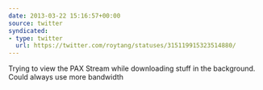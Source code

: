 ```yaml
---
date: 2013-03-22 15:16:57+00:00
source: twitter
syndicated:
- type: twitter
  url: https://twitter.com/roytang/statuses/315119915323514880/
---
```


Trying to view the PAX Stream while downloading stuff in the background. Could always use more bandwidth